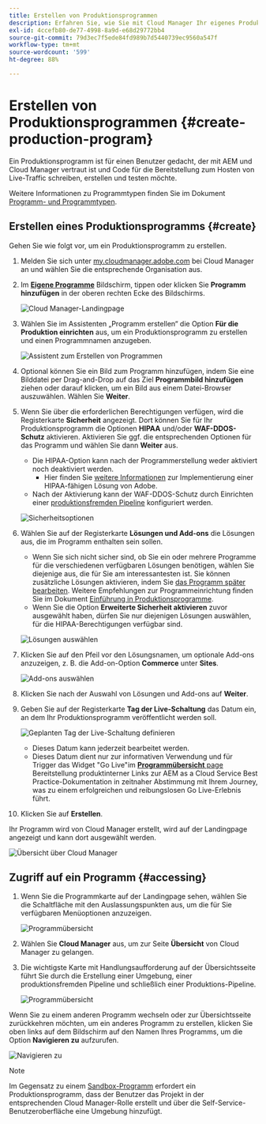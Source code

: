 ```yaml
---
title: Erstellen von Produktionsprogrammen
description: Erfahren Sie, wie Sie mit Cloud Manager Ihr eigenes Produktionsprogramm für das Hosten von Live-Traffic erstellen.
exl-id: 4ccefb80-de77-4998-8a9d-e68d29772bb4
source-git-commit: 79d3ec7f5ede84fd989b7d5440739ec9560a547f
workflow-type: tm+mt
source-wordcount: '599'
ht-degree: 88%

---
```



# Erstellen von Produktionsprogrammen {#create-production-program}

Ein Produktionsprogramm ist für einen Benutzer gedacht, der mit AEM und Cloud Manager vertraut ist und Code für die Bereitstellung zum Hosten von Live-Traffic schreiben, erstellen und testen möchte.

Weitere Informationen zu Programmtypen finden Sie im Dokument [Programm- und Programmtypen](program-types.md).

## Erstellen eines Produktionsprogramms {#create}

Gehen Sie wie folgt vor, um ein Produktionsprogramm zu erstellen.

1. Melden Sie sich unter [my.cloudmanager.adobe.com](https://my.cloudmanager.adobe.com/) bei Cloud Manager an und wählen Sie die entsprechende Organisation aus.

1. Im **[Eigene Programme](/help/implementing/cloud-manager/getting-access-to-aem-in-cloud/editing-programs.md#my-programs)** Bildschirm, tippen oder klicken Sie **Programm hinzufügen** in der oberen rechten Ecke des Bildschirms.

   ![Cloud Manager-Landingpage](assets/log-in.png)

1. Wählen Sie im Assistenten „Programm erstellen“ die Option **Für die Produktion einrichten** aus, um ein Produktionsprogramm zu erstellen und einen Programmnamen anzugeben.

   ![Assistent zum Erstellen von Programmen](assets/create-production-program.png)

1. Optional können Sie ein Bild zum Programm hinzufügen, indem Sie eine Bilddatei per Drag-and-Drop auf das Ziel **Programmbild hinzufügen** ziehen oder darauf klicken, um ein Bild aus einem Datei-Browser auszuwählen. Wählen Sie **Weiter**.

1. Wenn Sie über die erforderlichen Berechtigungen verfügen, wird die Registerkarte **Sicherheit** angezeigt. Dort können Sie für Ihr Produktionsprogramm die Optionen **HIPAA** und/oder **WAF-DDOS-Schutz** aktivieren. Aktivieren Sie ggf. die entsprechenden Optionen für das Programm und wählen Sie dann **Weiter** aus.

   * Die HIPAA-Option kann nach der Programmerstellung weder aktiviert noch deaktiviert werden.
      * Hier finden Sie [weitere Informationen](https://www.adobe.com/go/hipaa-ready) zur Implementierung einer HIPAA-fähigen Lösung von Adobe.
   * Nach der Aktivierung kann der WAF-DDOS-Schutz durch Einrichten einer [produktionsfremden Pipeline](/help/implementing/cloud-manager/configuring-pipelines/configuring-non-production-pipelines.md) konfiguriert werden.

   ![Sicherheitsoptionen](assets/create-production-program-security.png)

1. Wählen Sie auf der Registerkarte **Lösungen und Add-ons** die Lösungen aus, die im Programm enthalten sein sollen.

   * Wenn Sie sich nicht sicher sind, ob Sie ein oder mehrere Programme für die verschiedenen verfügbaren Lösungen benötigen, wählen Sie diejenige aus, die für Sie am interessantesten ist. Sie können zusätzliche Lösungen aktivieren, indem Sie [das Programm später bearbeiten](/help/implementing/cloud-manager/getting-access-to-aem-in-cloud/editing-programs.md). Weitere Empfehlungen zur Programmeinrichtung finden Sie im Dokument [Einführung in Produktionsprogramme](/help/implementing/cloud-manager/getting-access-to-aem-in-cloud/introduction-production-programs.md).
   * Wenn Sie die Option **Erweiterte Sicherheit aktivieren** zuvor ausgewählt haben, dürfen Sie nur diejenigen Lösungen auswählen, für die HIPAA-Berechtigungen verfügbar sind.

   ![Lösungen auswählen](assets/setup-prod-select.png)

1. Klicken Sie auf den Pfeil vor den Lösungsnamen, um optionale Add-ons anzuzeigen, z. B. die Add-on-Option **Commerce** unter **Sites**.

   ![Add-ons auswählen](assets/setup-prod-commerce.png)

1. Klicken Sie nach der Auswahl von Lösungen und Add-ons auf **Weiter**.

1. Geben Sie auf der Registerkarte **Tag der Live-Schaltung** das Datum ein, an dem Ihr Produktionsprogramm veröffentlicht werden soll.

   ![Geplanten Tag der Live-Schaltung definieren](assets/setup-go-live.png)

   * Dieses Datum kann jederzeit bearbeitet werden.
   * Dieses Datum dient nur zur informativen Verwendung und für Trigger das Widget &quot;Go Live&quot;im [**Programmübersicht** page](/help/implementing/cloud-manager/getting-access-to-aem-in-cloud/editing-programs.md#program-overview) Bereitstellung produktinterner Links zur AEM as a Cloud Service Best Practice-Dokumentation in zeitnaher Abstimmung mit Ihrem Journey, was zu einem erfolgreichen und reibungslosen Go Live-Erlebnis führt.

1. Klicken Sie auf **Erstellen**.

Ihr Programm wird von Cloud Manager erstellt, wird auf der Landingpage angezeigt und kann dort ausgewählt werden.

![Übersicht über Cloud Manager](assets/navigate-cm.png)

## Zugriff auf ein Programm {#accessing}

1. Wenn Sie die Programmkarte auf der Landingpage sehen, wählen Sie die Schaltfläche mit den Auslassungspunkten aus, um die für Sie verfügbaren Menüoptionen anzuzeigen.

   ![Programmübersicht](assets/program-overview.png)

1. Wählen Sie **Cloud Manager** aus, um zur Seite **Übersicht** von Cloud Manager zu gelangen.

1. Die wichtigste Karte mit Handlungsaufforderung auf der Übersichtsseite führt Sie durch die Erstellung einer Umgebung, einer produktionsfremden Pipeline und schließlich einer Produktions-Pipeline.

   ![Programmübersicht](assets/set-up-prod5.png)

Wenn Sie zu einem anderen Programm wechseln oder zur Übersichtsseite zurückkehren möchten, um ein anderes Programm zu erstellen, klicken Sie oben links auf dem Bildschirm auf den Namen Ihres Programms, um die Option **Navigieren zu** aufzurufen.

![Navigieren zu](assets/create-program-a1.png)

>[!NOTE]
>
>Im Gegensatz zu einem [Sandbox-Programm](introduction-sandbox-programs.md#auto-creation) erfordert ein Produktionsprogramm, dass der Benutzer das Projekt in der entsprechenden Cloud Manager-Rolle erstellt und über die Self-Service-Benutzeroberfläche eine Umgebung hinzufügt.
